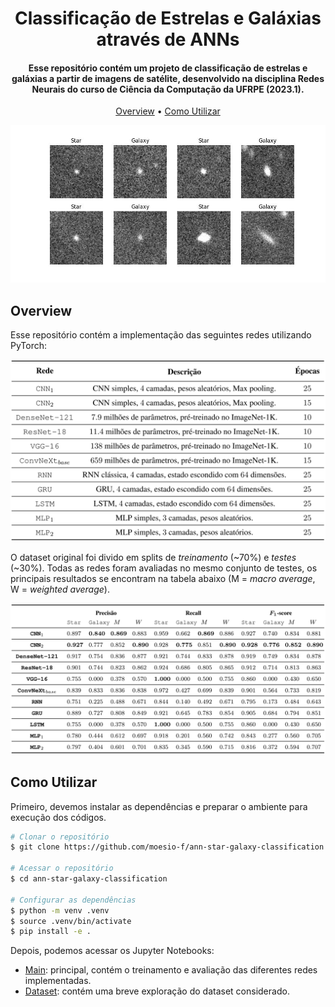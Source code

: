 <h1 align="center">
  Classificação de Estrelas e Galáxias através de ANNs
</h1>

<h4 align="center">Esse repositório contém um projeto de classificação de estrelas e galáxias a partir de imagens de satélite, desenvolvido na disciplina Redes Neurais do curso de Ciência da Computação da UFRPE (2023.1).</h4>

<p align="center">
  <a href="#overview">Overview</a> •
  <a href="#como-utilizar">Como Utilizar</a>
</p>

![Dataset](.github/img/dataset-sample.jpeg)

## Overview

Esse repositório contém a implementação das seguintes redes utilizando PyTorch:

![Dataset](.github/img/networks.png)


O dataset original foi divido em splits de *treinamento* (~70%) e *testes* (~30%). Todas as redes foram avaliadas no mesmo conjunto de testes, os principais resultados se encontram na tabela abaixo (M = *macro average*, W = *weighted average*).

![Resultados](.github/img/results.png)

## Como Utilizar

Primeiro, devemos instalar as dependências e preparar o ambiente para execução dos códigos.

```bash
# Clonar o repositório
$ git clone https://github.com/moesio-f/ann-star-galaxy-classification

# Acessar o repositório
$ cd ann-star-galaxy-classification

# Configurar as dependências
$ python -m venv .venv
$ source .venv/bin/activate
$ pip install -e .
```

Depois, podemos acessar os Jupyter Notebooks:

- [Main](main.ipynb): principal, contém o treinamento e avaliação das diferentes redes implementadas.
- [Dataset](dataset.ipynb.ipynb): contém uma breve exploração do dataset considerado.

